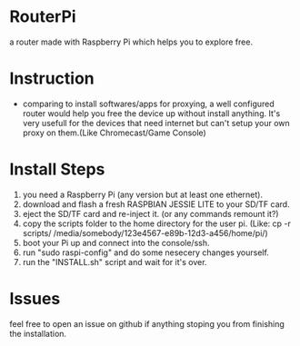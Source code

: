 # RouterPi
a router made with Raspberry Pi which helps you to explore free.

# Instruction
* comparing to install softwares/apps for proxying, a well configured router would help you free the device up without install anything. It's very usefull for the devices that need internet but can't setup your own proxy on them.(Like Chromecast/Game Console)

# Install Steps
1. you need a Raspberry Pi (any version but at least one ethernet).
1. download and flash a fresh RASPBIAN JESSIE LITE to your SD/TF card.
1. eject the SD/TF card and re-inject it. (or any commands remount it?)
1. copy the scripts folder to the home directory for the user pi. (Like: cp -r scripts/ /media/somebody/123e4567-e89b-12d3-a456/home/pi/)
1. boot your Pi up and connect into the console/ssh.
1. run "sudo raspi-config" and do some nesecery changes yourself.
1. run the "INSTALL.sh" script and wait for it's over.

# Issues
feel free to open an issue on github if anything stoping you from finishing the installation.
